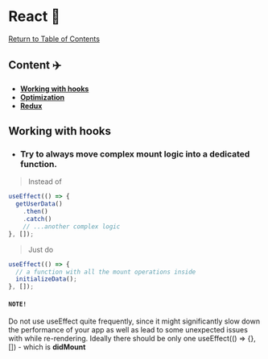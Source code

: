 # React 🌋

[Return to Table of Contents](../README.md)

## Content ✈️ 

  - [**Working with hooks**](#working-with-hooks)
  - [**Optimization**](#optimization)
  - [**Redux**](#redux)

## **Working with hooks**

- ### Try to always move complex mount logic into a dedicated function.

> Instead of

```javascript
useEffect(() => {
  getUserData()
    .then()
    .catch()
    // ...another complex logic
}, []);
```

> Just do

```javascript
useEffect(() => {
  // a function with all the mount operations inside
  initializeData();
}, []);
```
#### `NOTE!`
Do not use useEffect quite frequently, since it might significantly slow down the performance of your app as well as lead to some unexpected issues with while re-rendering.
Ideally there should be only one useEffect(() => {}, []) - which is **didMount**
